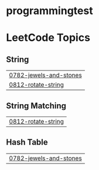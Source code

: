 # programmingtest

<!---LeetCode Topics Start-->
# LeetCode Topics
## String
|  |
| ------- |
| [0782-jewels-and-stones](https://github.com/ImHyeonSu/programmingtest/tree/master/0782-jewels-and-stones) |
| [0812-rotate-string](https://github.com/ImHyeonSu/programmingtest/tree/master/0812-rotate-string) |
## String Matching
|  |
| ------- |
| [0812-rotate-string](https://github.com/ImHyeonSu/programmingtest/tree/master/0812-rotate-string) |
## Hash Table
|  |
| ------- |
| [0782-jewels-and-stones](https://github.com/ImHyeonSu/programmingtest/tree/master/0782-jewels-and-stones) |
<!---LeetCode Topics End-->